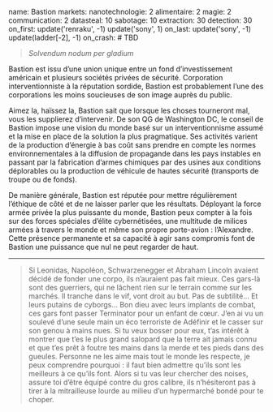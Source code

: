 name: Bastion
markets:
    nanotechnologie: 2
    alimentaire: 2
    magie: 2
    communication: 2
datasteal: 10
sabotage: 10
extraction: 30
detection: 30
on_first:
    update('renraku', -1)
    update('sony', 1)
on_last:
    update('sony', -1)
    update(ladder[-2], -1)
on_crash:
    # TBD

> *Solvendum nodum per gladium* 

Bastion est issu d’une union unique entre un fond d’investissement américain et plusieurs sociétés privées de sécurité. Corporation interventionniste à la réputation sordide, Bastion est probablement l’une des corporations les moins soucieuses de son image auprès du public. 


Aimez la, haïssez la, Bastion sait que lorsque les choses tourneront mal, vous les supplierez d’intervenir. De son QG de Washington DC, le conseil de Bastion impose une vision du monde basé sur un interventionnisme assumé et la mise en place de la solution la plus pragmatique. Ses activités varient de la production d’énergie à bas coût sans prendre en compte les normes environnementales à la diffusion de propagande dans les pays instables en passant par la fabrication d’armes chimiques par des usines aux conditions déplorables ou la production de véhicule de hautes sécurité (transports de troupe ou de fonds). 


De manière générale, Bastion est réputée pour mettre régulièrement l’éthique de côté et de ne laisser parler que les résultats. Déployant la force armée privée la plus puissante du monde, Bastion peux compter à la fois sur des forces spéciales d’élite cybernétisées, une multitude de milices armées à travers le monde et même son propre porte-avion : l’Alexandre. Cette présence permanente et sa capacité à agir sans compromis font de Bastion une puissance que nul ne peut regarder de haut.

---

>Si Leonidas, Napoléon, Schwarzenegger et Abraham Lincoln avaient décidé de fonder une corpo, ils n’auraient pas fait mieux. Ces gars-là sont des guerriers, qui ne lâchent rien sur le terrain comme sur les marchés. Il tranche dans le vif, vont droit au but. Pas de subtilité…  Et leurs putains de cyborgs… Bon dieu avec leurs implants de combat, ces gars font passer Terminator pour un enfant de cœur. J’en ai vu un soulevé d’une seule main un éco terroriste de Adéfinir et le casser sur son genou à mains nues. 
>Si tu veux bosser pour eux, t’as intérêt à montrer que t’es le plus grand salopard que la terre ait jamais connu et que t’es prêt à foutre tes mains dans la merde et tes pieds dans des gueules. Personne ne les aime mais tout le monde les respecte, je peux comprendre pourquoi : il faut bien admettre qu’ils sont les meilleurs à ce qu’ils font. 
>Alors si tu vas leur chercher des noises, assure toi d’être équipé contre du gros calibre, ils n’hésiteront pas à tirer à la mitrailleuse lourde au milieu d’un hypermarché  bondé pour te choper. 
